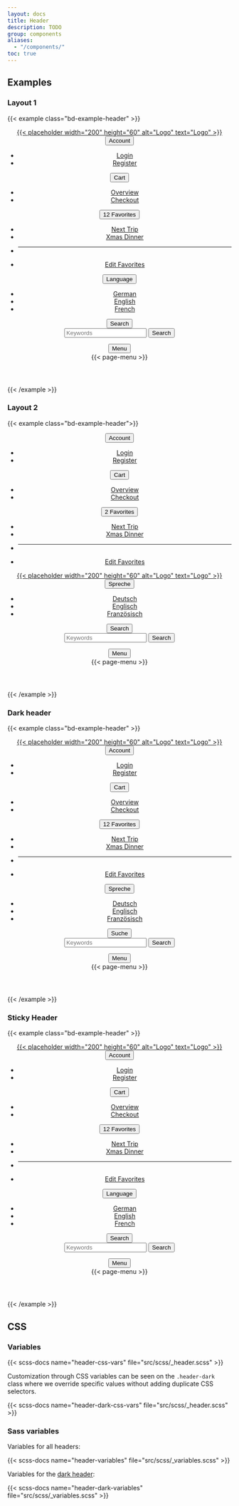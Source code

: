 ```yaml
---
layout: docs
title: Header
description: TODO
group: components
aliases:
  - "/components/"
toc: true
---
```


## Examples

### Layout 1
{{< example class="bd-example-header" >}}
<header class="header" data-of-header>
  <div class="container">
    <div class="header-brand">
      <a href="#">
        {{< placeholder width="200" height="60" alt="Logo" text="Logo" >}}
      </a>
    </div>
    <div class="header-content">
      <div class="d-none d-lg-block">
        <div class="dropdown">
          <button class="header-link" type="button" data-bs-toggle="dropdown" aria-expanded="false">
            <span class="header-link-icon"><i class="ofi-person-circle"></i></span>
            <span class="header-link-text">Account</span>
          </button>
          <ul class="dropdown-menu">
            <li><a class="dropdown-item" href="#">Login</a></li>
            <li><a class="dropdown-item" href="#">Register</a></li>
          </ul>
        </div>
      </div>
      <div class="d-none d-lg-block">
        <div class="dropdown">
          <button class="header-link" type="button" data-bs-toggle="dropdown" aria-expanded="false">
            <span class="header-link-icon"><i class="ofi-cart-fill"></i></span>
            <span class="header-link-text">Cart</span>
          </button>
          <ul class="dropdown-menu">
            <li><a class="dropdown-item" href="#">Overview</a></li>
            <li><a class="dropdown-item" href="#">Checkout</a></li>
          </ul>
        </div>
      </div>
      <div class="d-none d-lg-block">
        <div class="dropdown">
          <button class="header-link" type="button" data-bs-toggle="dropdown" aria-expanded="false">
            <span class="header-link-icon">
              <i class="ofi-heart-fill"></i>
              <span class="header-link-icon-badge">
                <span class="badge bg-danger">12</span>
              </span>
            </span>
            <span class="header-link-text">Favorites</span>
          </button>
          <ul class="dropdown-menu">
            <li><a class="dropdown-item" href="#">Next Trip</a></li>
            <li><a class="dropdown-item" href="#">Xmas Dinner</a></li>
            <li><hr class="dropdown-divider"></li>
            <li><a class="dropdown-item" href="#">Edit Favorites</a></li>
          </ul>
        </div>
      </div>
      <div>
        <div class="dropdown">
          <button class="header-link" type="button" data-bs-toggle="dropdown" aria-expanded="false">
            <span class="header-link-icon"><i class="ofi-translate"></i></span>
            <span class="header-link-text">Language</span>
          </button>
          <ul class="dropdown-menu">
            <li><a class="dropdown-item" href="#">German</a></li>
            <li><a class="dropdown-item" href="#">English</a></li>
            <li><a class="dropdown-item" href="#">French</a></li>
          </ul>
        </div>
      </div>
      <div class="d-none d-lg-block">
        <button class="header-link" class="header-link" data-bs-toggle="collapse" data-bs-target="#headerSearch"
           aria-controls="headerSearch"
           aria-expanded="false" aria-label="Toggle header search">
          <span class="header-link-icon d-none-collapsed"><i class="ofi-search"></i></span>
          <span class="header-link-icon d-block-collapsed"><i class="ofi-x-lg"></i></span>
          <span class="header-link-text">Search</span>
        </button>
        <div class="collapse header-collapse header-search-wrapper" id="headerSearch">
          <div class="container">
            <div class="header-search">
              <form class="search-form search-form-lg">
                <div class="search-form-inputs">
                  <input type="search" name="keywords" placeholder="Keywords" aria-label="Keywords">
                  <button type="submit">
                    <i class="ofi-search"></i>
                    <span class="visually-hidden">Search</span>
                  </button>
                </div>
              </form>
            </div>
          </div>
        </div>
      </div>
      <div>
        <button class="header-link" type="button" data-bs-toggle="collapse"
                data-bs-target="#pageMenu" aria-controls="pageMenu"
                aria-expanded="false" aria-label="Toggle navigation">
          <span class="header-link-icon d-none-collapsed"><i class="ofi-list"></i></span>
          <span class="header-link-icon d-block-collapsed"><i class="ofi-x-lg"></i></span>
          <span class="header-link-text">Menu</span>
        </button>
        <div class="collapse header-collapse page-menu-wrapper" id="pageMenu">
          <div class="container">
             {{< page-menu >}}
          </div>
        </div>
      </div>
    </div>
  </div>
</header>
{{< /example >}}

### Layout 2
{{< example class="bd-example-header">}}
<header class="header" data-of-header>
  <div class="container">
    <div class="header-content d-none d-lg-flex">
      <div>
        <div class="dropdown">
          <button class="header-link" type="button" data-bs-toggle="dropdown" aria-expanded="false">
            <span class="header-link-icon"><i class="ofi-person-circle"></i></span>
            <span class="header-link-text">Account</span>
          </button>
          <ul class="dropdown-menu">
            <li><a class="dropdown-item" href="#">Login</a></li>
            <li><a class="dropdown-item" href="#">Register</a></li>
          </ul>
        </div>
      </div>
      <div>
        <div class="dropdown">
          <button class="header-link" type="button" data-bs-toggle="dropdown" aria-expanded="false">
            <span class="header-link-icon"><i class="ofi-cart-fill"></i></span>
            <span class="header-link-text">Cart</span>
          </button>
          <ul class="dropdown-menu">
            <li><a class="dropdown-item" href="#">Overview</a></li>
            <li><a class="dropdown-item" href="#">Checkout</a></li>
          </ul>
        </div>
      </div>
      <div>
        <div class="dropdown">
          <button class="header-link" type="button" data-bs-toggle="dropdown" aria-expanded="false">
            <span class="header-link-icon">
              <i class="ofi-heart-fill"></i>
              <span class="header-link-icon-badge">
                <span class="badge bg-danger">2</span>
              </span>
            </span>
            <span class="header-link-text">Favorites</span>
          </button>
          <ul class="dropdown-menu">
            <li><a class="dropdown-item" href="#">Next Trip</a></li>
            <li><a class="dropdown-item" href="#">Xmas Dinner</a></li>
            <li><hr class="dropdown-divider"></li>
            <li><a class="dropdown-item" href="#">Edit Favorites</a></li>
          </ul>
        </div>
      </div>
    </div>
    <div class="header-brand">
      <a href="#">
        {{< placeholder width="200" height="60" alt="Logo" text="Logo" >}}
      </a>
    </div>
    <div class="header-content">
      <div>
        <div class="dropdown">
          <button class="header-link" type="button" data-bs-toggle="dropdown" aria-expanded="false">
            <span class="header-link-icon"><i class="ofi-translate"></i></span>
            <span class="header-link-text">Spreche</span>
          </button>
          <ul class="dropdown-menu">
            <li><a class="dropdown-item" href="#">Deutsch</a></li>
            <li><a class="dropdown-item" href="#">Englisch</a></li>
            <li><a class="dropdown-item" href="#">Französisch</a></li>
          </ul>
        </div>
      </div>
      <div class="d-none d-lg-block">
        <button class="header-link" data-bs-toggle="collapse" data-bs-target="#headerSearch2"
           aria-controls="headerSearch2"
           aria-expanded="false" aria-label="Toggle header search">
          <span class="header-link-icon d-none-collapsed"><i class="ofi-search"></i></span>
          <span class="header-link-icon d-block-collapsed"><i class="ofi-x-lg"></i></span>
          <span class="header-link-text">Search</span>
        </button>
        <div class="collapse header-collapse header-search-wrapper" id="headerSearch2">
          <div class="container">
            <div class="header-search">
              <form class="search-form search-form-lg">
                <div class="search-form-inputs">
                  <input type="search" name="keywords" placeholder="Keywords" aria-label="Keywords">
                  <button type="submit">
                    <i class="ofi-search"></i>
                    <span class="visually-hidden">Search</span>
                  </button>
                </div>
              </form>
            </div>
          </div>
        </div>
      </div>
      <div>
        <button class="header-link" type="button" data-bs-toggle="collapse"
                data-bs-target="#pageMenu2" aria-controls="pageMenu2"
                aria-expanded="false" aria-label="Toggle navigation">
          <span class="header-link-icon d-none-collapsed"><i class="ofi-list"></i></span>
          <span class="header-link-icon d-block-collapsed"><i class="ofi-x-lg"></i></span>
          <span class="header-link-text">Menu</span>
        </button>
        <div class="collapse header-collapse page-menu-wrapper" id="pageMenu2">
          <div class="container">
            {{< page-menu >}}
          </div>
        </div>
      </div>
    </div>
  </div>
</header>
{{< /example >}}

### Dark header
{{< example class="bd-example-header" >}}
<header class="header header-dark" data-of-header data-bs-theme="dark">
  <div class="container">
    <div class="header-brand">
      <a href="#">
        {{< placeholder width="200" height="60" alt="Logo" text="Logo" >}}
      </a>
    </div>
    <div class="header-content">
      <div class="d-none d-lg-block">
        <div class="dropdown">
          <button class="header-link" type="button" data-bs-toggle="dropdown" aria-expanded="false">
            <span class="header-link-icon"><i class="ofi-person-circle"></i></span>
            <span class="header-link-text">Account</span>
          </button>
          <ul class="dropdown-menu">
            <li><a class="dropdown-item" href="#">Login</a></li>
            <li><a class="dropdown-item" href="#">Register</a></li>
          </ul>
        </div>
      </div>
      <div class="d-none d-lg-block">
        <div class="dropdown">
          <button class="header-link" type="button" data-bs-toggle="dropdown" aria-expanded="false">
            <span class="header-link-icon"><i class="ofi-cart-fill"></i></span>
            <span class="header-link-text">Cart</span>
          </button>
          <ul class="dropdown-menu">
            <li><a class="dropdown-item" href="#">Overview</a></li>
            <li><a class="dropdown-item" href="#">Checkout</a></li>
          </ul>
        </div>
      </div>
      <div class="d-none d-lg-block">
        <div class="dropdown">
          <button class="header-link" type="button" data-bs-toggle="dropdown" aria-expanded="false">
            <span class="header-link-icon">
              <i class="ofi-heart-fill"></i>
              <span class="header-link-icon-badge">
                <span class="badge bg-danger">12</span>
              </span>
            </span>
            <span class="header-link-text">Favorites</span>
          </button>
          <ul class="dropdown-menu">
            <li><a class="dropdown-item" href="#">Next Trip</a></li>
            <li><a class="dropdown-item" href="#">Xmas Dinner</a></li>
            <li><hr class="dropdown-divider"></li>
            <li><a class="dropdown-item" href="#">Edit Favorites</a></li>
          </ul>
        </div>
      </div>
      <div>
        <div class="dropdown">
          <button class="header-link" type="button" data-bs-toggle="dropdown" aria-expanded="false">
            <span class="header-link-icon"><i class="ofi-translate"></i></span>
            <span class="header-link-text">Spreche</span>
          </button>
          <ul class="dropdown-menu">
            <li><a class="dropdown-item" href="#">Deutsch</a></li>
            <li><a class="dropdown-item" href="#">Englisch</a></li>
            <li><a class="dropdown-item" href="#">Französisch</a></li>
          </ul>
        </div>
      </div>
      <div class="d-none d-lg-block">
        <button class="header-link" data-bs-toggle="collapse" data-bs-target="#headerSearch3"
           aria-controls="headerSearch3"
           aria-expanded="false" aria-label="Toggle header search">
          <span class="header-link-icon d-none-collapsed"><i class="ofi-search"></i></span>
          <span class="header-link-icon d-block-collapsed"><i class="ofi-x-lg"></i></span>
          <span class="header-link-text">Suche</span>
        </button>
        <div class="collapse header-collapse header-search-wrapper" id="headerSearch3">
          <div class="container">
            <div class="header-search">
              <form class="search-form search-form-lg">
                <div class="search-form-inputs">
                  <input type="search" name="keywords" placeholder="Keywords" aria-label="Keywords">
                  <button type="submit">
                    <i class="ofi-search"></i>
                    <span class="visually-hidden">Search</span>
                  </button>
                </div>
              </form>
            </div>
          </div>
        </div>
      </div>
      <div>
        <button class="header-link" type="button" data-bs-toggle="collapse"
                data-bs-target="#pageMenu3" aria-controls="pageMenu3"
                aria-expanded="false" aria-label="Toggle navigation">
          <span class="header-link-icon d-none-collapsed"><i class="ofi-list"></i></span>
          <span class="header-link-icon d-block-collapsed"><i class="ofi-x-lg"></i></span>
          <span class="header-link-text">Menu</span>
        </button>
        <div class="collapse header-collapse page-menu-wrapper" id="pageMenu3">
          <div class="container">
             {{< page-menu >}}
          </div>
        </div>
      </div>
    </div>
  </div>
</header>
{{< /example >}}

### Sticky Header
{{< example class="bd-example-header" >}}
<header class="header" style="z-index: 1021; --bs-header-sticky-background-color: #eaeaea; --bs-header-sticky-color: #595959; --bs-header-sticky-padding-y: 10px;" data-of-header='{
  "sticky": true
  }'>
  <div class="container">
    <div class="header-brand">
      <a href="#">
        {{< placeholder width="200" height="60" alt="Logo" text="Logo" >}}
      </a>
    </div>
    <div class="header-content">
      <div class="d-none d-lg-block">
        <div class="dropdown">
          <button class="header-link" type="button" data-bs-toggle="dropdown" aria-expanded="false">
            <span class="header-link-icon"><i class="ofi-person-circle"></i></span>
            <span class="header-link-text">Account</span>
          </button>
          <ul class="dropdown-menu">
            <li><a class="dropdown-item" href="#">Login</a></li>
            <li><a class="dropdown-item" href="#">Register</a></li>
          </ul>
        </div>
      </div>
      <div class="d-none d-lg-block">
        <div class="dropdown">
          <button class="header-link" type="button" data-bs-toggle="dropdown" aria-expanded="false">
            <span class="header-link-icon"><i class="ofi-cart-fill"></i></span>
            <span class="header-link-text">Cart</span>
          </button>
          <ul class="dropdown-menu">
            <li><a class="dropdown-item" href="#">Overview</a></li>
            <li><a class="dropdown-item" href="#">Checkout</a></li>
          </ul>
        </div>
      </div>
      <div class="d-none d-lg-block">
        <div class="dropdown">
          <button class="header-link" type="button" data-bs-toggle="dropdown" aria-expanded="false">
            <span class="header-link-icon">
              <i class="ofi-heart-fill"></i>
              <span class="header-link-icon-badge">
                <span class="badge bg-danger">12</span>
              </span>
            </span>
            <span class="header-link-text">Favorites</span>
          </button>
          <ul class="dropdown-menu">
            <li><a class="dropdown-item" href="#">Next Trip</a></li>
            <li><a class="dropdown-item" href="#">Xmas Dinner</a></li>
            <li><hr class="dropdown-divider"></li>
            <li><a class="dropdown-item" href="#">Edit Favorites</a></li>
          </ul>
        </div>
      </div>
      <div>
        <div class="dropdown">
          <button class="header-link" type="button" data-bs-toggle="dropdown" aria-expanded="false">
            <span class="header-link-icon"><i class="ofi-translate"></i></span>
            <span class="header-link-text">Language</span>
          </button>
          <ul class="dropdown-menu">
            <li><a class="dropdown-item" href="#">German</a></li>
            <li><a class="dropdown-item" href="#">English</a></li>
            <li><a class="dropdown-item" href="#">French</a></li>
          </ul>
        </div>
      </div>
      <div class="d-none d-lg-block">
        <button class="header-link" class="header-link" data-bs-toggle="collapse" data-bs-target="#headerSearch"
           aria-controls="headerSearch"
           aria-expanded="false" aria-label="Toggle header search">
          <span class="header-link-icon d-none-collapsed"><i class="ofi-search"></i></span>
          <span class="header-link-icon d-block-collapsed"><i class="ofi-x-lg"></i></span>
          <span class="header-link-text">Search</span>
        </button>
        <div class="collapse header-collapse header-search-wrapper" id="headerSearch">
          <div class="container">
            <div class="header-search">
              <form class="search-form search-form-lg">
                <div class="search-form-inputs">
                  <input type="search" name="keywords" placeholder="Keywords" aria-label="Keywords">
                  <button type="submit">
                    <i class="ofi-search"></i>
                    <span class="visually-hidden">Search</span>
                  </button>
                </div>
              </form>
            </div>
          </div>
        </div>
      </div>
      <div>
        <button class="header-link" type="button" data-bs-toggle="collapse"
                data-bs-target="#pageMenu" aria-controls="pageMenu"
                aria-expanded="false" aria-label="Toggle navigation">
          <span class="header-link-icon d-none-collapsed"><i class="ofi-list"></i></span>
          <span class="header-link-icon d-block-collapsed"><i class="ofi-x-lg"></i></span>
          <span class="header-link-text">Menu</span>
        </button>
        <div class="collapse header-collapse page-menu-wrapper" id="pageMenu">
          <div class="container">
             {{< page-menu >}}
          </div>
        </div>
      </div>
    </div>
  </div>
</header>
{{< /example >}}

## CSS

### Variables

{{< scss-docs name="header-css-vars" file="src/scss/_header.scss" >}}

Customization through CSS variables can be seen on the `.header-dark` class where we override specific values without adding duplicate CSS selectors.

{{< scss-docs name="header-dark-css-vars" file="src/scss/_header.scss" >}}

### Sass variables
Variables for all headers:

{{< scss-docs name="header-variables" file="src/scss/_variables.scss" >}}

Variables for the [dark header](#dark-header):

{{< scss-docs name="header-dark-variables" file="src/scss/_variables.scss" >}}
